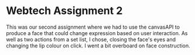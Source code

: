 # Webtech Assignment 2

This was our second assignment where we had to use the canvasAPI to produce a face that could change expression based on user interaction.
As well as two actions from a set list, I chose, closing the face's eyes and changing the lip colour on click.
I went a bit overboard on face construction.
